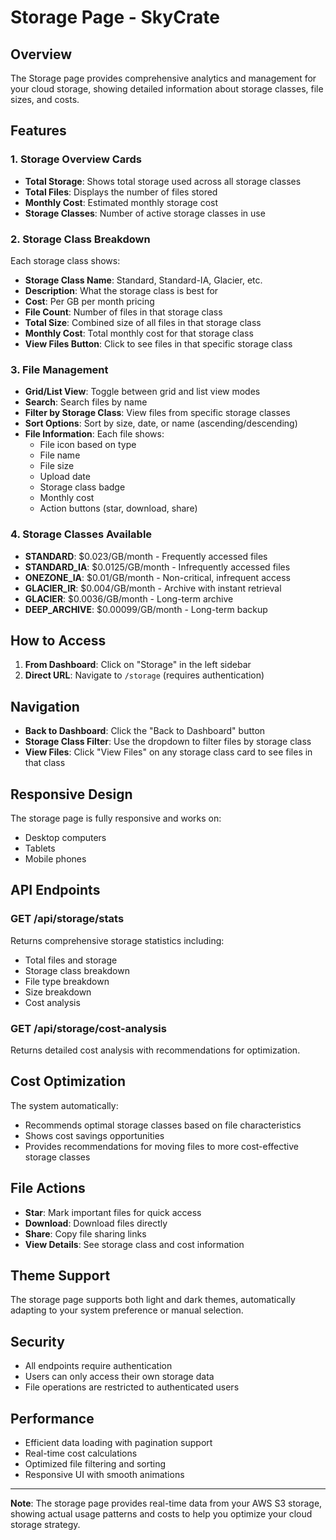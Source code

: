 # Storage Page - SkyCrate

## Overview
The Storage page provides comprehensive analytics and management for your cloud storage, showing detailed information about storage classes, file sizes, and costs.

## Features

### 1. Storage Overview Cards
- **Total Storage**: Shows total storage used across all storage classes
- **Total Files**: Displays the number of files stored
- **Monthly Cost**: Estimated monthly storage cost
- **Storage Classes**: Number of active storage classes in use

### 2. Storage Class Breakdown
Each storage class shows:
- **Storage Class Name**: Standard, Standard-IA, Glacier, etc.
- **Description**: What the storage class is best for
- **Cost**: Per GB per month pricing
- **File Count**: Number of files in that storage class
- **Total Size**: Combined size of all files in that storage class
- **Monthly Cost**: Total monthly cost for that storage class
- **View Files Button**: Click to see files in that specific storage class

### 3. File Management
- **Grid/List View**: Toggle between grid and list view modes
- **Search**: Search files by name
- **Filter by Storage Class**: View files from specific storage classes
- **Sort Options**: Sort by size, date, or name (ascending/descending)
- **File Information**: Each file shows:
  - File icon based on type
  - File name
  - File size
  - Upload date
  - Storage class badge
  - Monthly cost
  - Action buttons (star, download, share)

### 4. Storage Classes Available
- **STANDARD**: $0.023/GB/month - Frequently accessed files
- **STANDARD_IA**: $0.0125/GB/month - Infrequently accessed files
- **ONEZONE_IA**: $0.01/GB/month - Non-critical, infrequent access
- **GLACIER_IR**: $0.004/GB/month - Archive with instant retrieval
- **GLACIER**: $0.0036/GB/month - Long-term archive
- **DEEP_ARCHIVE**: $0.00099/GB/month - Long-term backup

## How to Access

1. **From Dashboard**: Click on "Storage" in the left sidebar
2. **Direct URL**: Navigate to `/storage` (requires authentication)

## Navigation

- **Back to Dashboard**: Click the "Back to Dashboard" button
- **Storage Class Filter**: Use the dropdown to filter files by storage class
- **View Files**: Click "View Files" on any storage class card to see files in that class

## Responsive Design

The storage page is fully responsive and works on:
- Desktop computers
- Tablets
- Mobile phones

## API Endpoints

### GET /api/storage/stats
Returns comprehensive storage statistics including:
- Total files and storage
- Storage class breakdown
- File type breakdown
- Size breakdown
- Cost analysis

### GET /api/storage/cost-analysis
Returns detailed cost analysis with recommendations for optimization.

## Cost Optimization

The system automatically:
- Recommends optimal storage classes based on file characteristics
- Shows cost savings opportunities
- Provides recommendations for moving files to more cost-effective storage classes

## File Actions

- **Star**: Mark important files for quick access
- **Download**: Download files directly
- **Share**: Copy file sharing links
- **View Details**: See storage class and cost information

## Theme Support

The storage page supports both light and dark themes, automatically adapting to your system preference or manual selection.

## Security

- All endpoints require authentication
- Users can only access their own storage data
- File operations are restricted to authenticated users

## Performance

- Efficient data loading with pagination support
- Real-time cost calculations
- Optimized file filtering and sorting
- Responsive UI with smooth animations

---

**Note**: The storage page provides real-time data from your AWS S3 storage, showing actual usage patterns and costs to help you optimize your cloud storage strategy.
